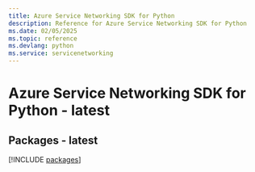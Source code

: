 ```yaml
---
title: Azure Service Networking SDK for Python
description: Reference for Azure Service Networking SDK for Python
ms.date: 02/05/2025
ms.topic: reference
ms.devlang: python
ms.service: servicenetworking
---
```

# Azure Service Networking SDK for Python - latest
## Packages - latest
[!INCLUDE [packages](service-networking-index.md)]